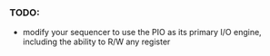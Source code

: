 ### TODO:

- modify your sequencer to use the PIO as its primary I/O engine, including the ability to R/W any register 


